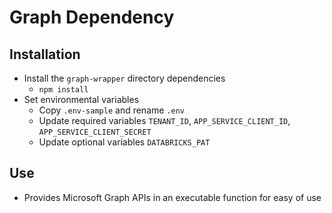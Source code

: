 # Graph Dependency

## Installation

* Install the `graph-wrapper` directory dependencies
  * `npm install`
* Set environmental variables
  * Copy `.env-sample` and rename `.env`
  * Update required variables `TENANT_ID`, `APP_SERVICE_CLIENT_ID`, `APP_SERVICE_CLIENT_SECRET`
  * Update optional variables `DATABRICKS_PAT`

## Use

* Provides Microsoft Graph APIs in an executable function for easy of use

